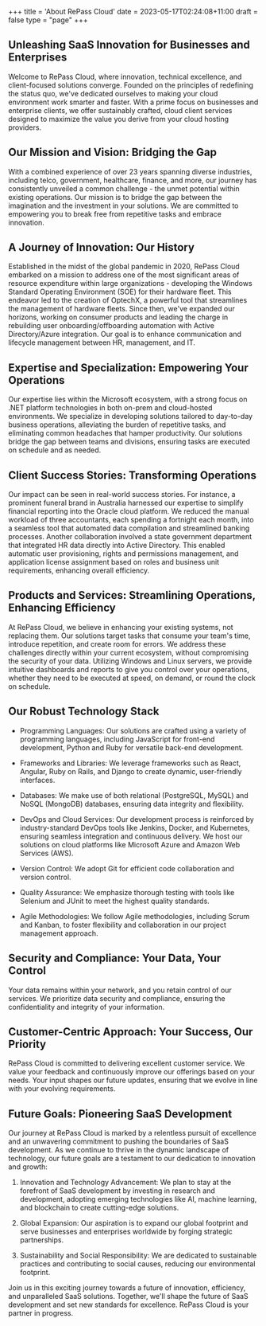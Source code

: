+++
title = 'About RePass Cloud'
date = 2023-05-17T02:24:08+11:00
draft = false
type = "page"
+++

## Unleashing SaaS Innovation for Businesses and Enterprises

Welcome to RePass Cloud, where innovation, technical excellence, and client-focused solutions converge. Founded on the principles of redefining the status quo, we've dedicated ourselves to making your cloud environment work smarter and faster. With a prime focus on businesses and enterprise clients, we offer sustainably crafted, cloud client services designed to maximize the value you derive from your cloud hosting providers.

## Our Mission and Vision: Bridging the Gap

With a combined experience of over 23 years spanning diverse industries, including telco, government, healthcare, finance, and more, our journey has consistently unveiled a common challenge - the unmet potential within existing operations. Our mission is to bridge the gap between the imagination and the investment in your solutions. We are committed to empowering you to break free from repetitive tasks and embrace innovation.

## A Journey of Innovation: Our History

Established in the midst of the global pandemic in 2020, RePass Cloud embarked on a mission to address one of the most significant areas of resource expenditure within large organizations - developing the Windows Standard Operating Environment (SOE) for their hardware fleet. This endeavor led to the creation of OptechX, a powerful tool that streamlines the management of hardware fleets. Since then, we've expanded our horizons, working on consumer products and leading the charge in rebuilding user onboarding/offboarding automation with Active Directory/Azure integration. Our goal is to enhance communication and lifecycle management between HR, management, and IT.

## Expertise and Specialization: Empowering Your Operations

Our expertise lies within the Microsoft ecosystem, with a strong focus on .NET platform technologies in both on-prem and cloud-hosted environments. We specialize in developing solutions tailored to day-to-day business operations, alleviating the burden of repetitive tasks, and eliminating common headaches that hamper productivity. Our solutions bridge the gap between teams and divisions, ensuring tasks are executed on schedule and as needed.

## Client Success Stories: Transforming Operations

Our impact can be seen in real-world success stories. For instance, a prominent funeral brand in Australia harnessed our expertise to simplify financial reporting into the Oracle cloud platform. We reduced the manual workload of three accountants, each spending a fortnight each month, into a seamless tool that automated data compilation and streamlined banking processes. Another collaboration involved a state government department that integrated HR data directly into Active Directory. This enabled automatic user provisioning, rights and permissions management, and application license assignment based on roles and business unit requirements, enhancing overall efficiency.

## Products and Services: Streamlining Operations, Enhancing Efficiency

At RePass Cloud, we believe in enhancing your existing systems, not replacing them. Our solutions target tasks that consume your team's time, introduce repetition, and create room for errors. We address these challenges directly within your current ecosystem, without compromising the security of your data. Utilizing Windows and Linux servers, we provide intuitive dashboards and reports to give you control over your operations, whether they need to be executed at speed, on demand, or round the clock on schedule.

## Our Robust Technology Stack

- Programming Languages: Our solutions are crafted using a variety of programming languages, including JavaScript for front-end development, Python and Ruby for versatile back-end development.

- Frameworks and Libraries: We leverage frameworks such as React, Angular, Ruby on Rails, and Django to create dynamic, user-friendly interfaces.

- Databases: We make use of both relational (PostgreSQL, MySQL) and NoSQL (MongoDB) databases, ensuring data integrity and flexibility.

- DevOps and Cloud Services: Our development process is reinforced by industry-standard DevOps tools like Jenkins, Docker, and Kubernetes, ensuring seamless integration and continuous delivery. We host our solutions on cloud platforms like Microsoft Azure and Amazon Web Services (AWS).

- Version Control: We adopt Git for efficient code collaboration and version control.

- Quality Assurance: We emphasize thorough testing with tools like Selenium and JUnit to meet the highest quality standards.

- Agile Methodologies: We follow Agile methodologies, including Scrum and Kanban, to foster flexibility and collaboration in our project management approach.

## Security and Compliance: Your Data, Your Control

Your data remains within your network, and you retain control of our services. We prioritize data security and compliance, ensuring the confidentiality and integrity of your information.

## Customer-Centric Approach: Your Success, Our Priority

RePass Cloud is committed to delivering excellent customer service. We value your feedback and continuously improve our offerings based on your needs. Your input shapes our future updates, ensuring that we evolve in line with your evolving requirements.

## Future Goals: Pioneering SaaS Development

Our journey at RePass Cloud is marked by a relentless pursuit of excellence and an unwavering commitment to pushing the boundaries of SaaS development. As we continue to thrive in the dynamic landscape of technology, our future goals are a testament to our dedication to innovation and growth:

1. Innovation and Technology Advancement: We plan to stay at the forefront of SaaS development by investing in research and development, adopting emerging technologies like AI, machine learning, and blockchain to create cutting-edge solutions.

2. Global Expansion: Our aspiration is to expand our global footprint and serve businesses and enterprises worldwide by forging strategic partnerships.

3. Sustainability and Social Responsibility: We are dedicated to sustainable practices and contributing to social causes, reducing our environmental footprint.

Join us in this exciting journey towards a future of innovation, efficiency, and unparalleled SaaS solutions. Together, we'll shape the future of SaaS development and set new standards for excellence. RePass Cloud is your partner in progress.